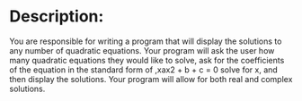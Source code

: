 # Description:
You are responsible for writing a program that will display the solutions to any number of
quadratic equations. Your program will ask the user how many quadratic equations they would
like to solve, ask for the coefficients of the equation in the standard form of ,xax2 + b + c = 0
solve for x, and then display the solutions. Your program will allow for both real and complex
solutions.